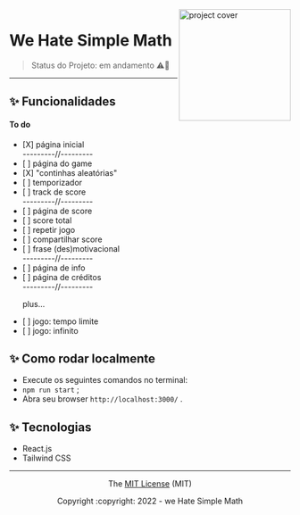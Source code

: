 <img align="right" src="https://user-images.githubusercontent.com/86060135/204169618-dc5de04c-7974-4e77-a7e8-a5b1bc151dc0.png" alt="project cover" width="200px">

# We Hate Simple Math

> Status do Projeto: em andamento :warning::dizzy:

<hr/>

## ✨ Funcionalidades

<h4>To do</h4>
<ul>
  <li>[X] página inicial</li>
  ---------//---------
  <li>[ ] página do game</li>
  <li>[X] "continhas aleatórias"</li>
  <li>[ ] temporizador</li>
  <li>[ ] track de score</li>
  ---------//---------
  <li>[ ] página de score</li>
  <li>[ ] score total</li>
  <li>[ ] repetir jogo</li>
  <li>[ ] compartilhar score</li>
  <li>[ ] frase (des)motivacional</li>
  ---------//---------
  <li>[ ] página de info</li>
  <li>[ ] página de créditos</li>
  ---------//---------
  <p>plus...</p>
  <li>[ ] jogo: tempo limite</li>
  <li>[ ] jogo: infinito</li>
</ul>


## ✨ Como rodar localmente
<ul>
  <li>Execute os seguintes comandos no terminal:</li>
  <li><code>npm run start</code> ;</li>
  <li>Abra seu browser <code>http://localhost:3000/</code> .</li>
</ul>
  
## ✨ Tecnologias
<ul>
  <li>React.js</li>
  <li>Tailwind CSS</li>
</ul>

<hr/>

<div align="center">
  <p>The <a href="https://github.com/itscacauinpt/we-hate-simple-math">MIT License</a> (MIT)</p>
  <p>Copyright :copyright: 2022 - we Hate Simple Math</p>
</div>
